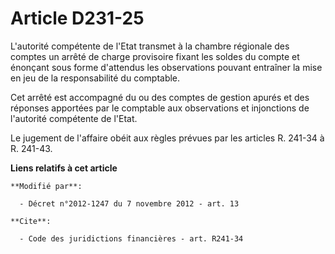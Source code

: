 # Article D231-25

L'autorité compétente de l'Etat transmet à la chambre régionale des comptes un arrêté de charge provisoire fixant les soldes
du compte et énonçant sous forme d'attendus les observations pouvant entraîner la mise en jeu de la responsabilité du
comptable. 

Cet arrêté est accompagné du ou des comptes de gestion apurés et des réponses apportées par le comptable aux observations et
injonctions de l'autorité compétente de l'Etat. 

Le jugement de l'affaire obéit aux règles prévues par les articles R. 241-34 à R. 241-43.

**Liens relatifs à cet article**

	**Modifié par**:

	  - Décret n°2012-1247 du 7 novembre 2012 - art. 13

	**Cite**:

	  - Code des juridictions financières - art. R241-34
